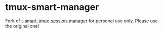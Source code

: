 # tmux-smart-manager
Fork of [t-smart-tmux-session-manager](https://github.com/joshmedeski/t-smart-tmux-session-manager) for personal use only. Please use the original one!
